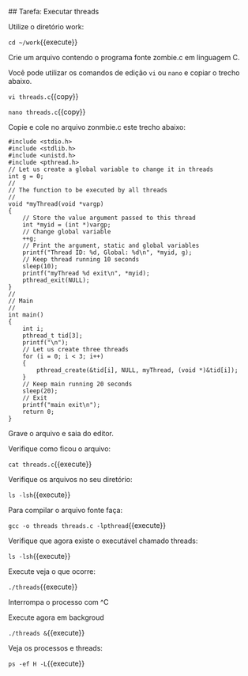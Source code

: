 

## Tarefa: Executar threads


Utilize o diretório work:

`cd ~/work`{{execute}}



Crie um arquivo contendo o programa fonte zombie.c em linguagem C.

Você pode utilizar os comandos de edição `vi` ou `nano` e copiar o trecho abaixo. 

`vi threads.c`{{copy}}

`nano threads.c`{{copy}}

Copie e cole no arquivo zonmbie.c este trecho abaixo:

    #include <stdio.h>
    #include <stdlib.h>
    #include <unistd.h>
    #include <pthread.h>
    // Let us create a global variable to change it in threads
    int g = 0;
    //
    // The function to be executed by all threads
    //
    void *myThread(void *vargp)
    {
        // Store the value argument passed to this thread
        int *myid = (int *)vargp;
        // Change global variable
        ++g;
        // Print the argument, static and global variables
        printf("Thread ID: %d, Global: %d\n", *myid, g);
        // Keep thread running 10 seconds
        sleep(10);
        printf("myThread %d exit\n", *myid);
        pthread_exit(NULL);
    }
    //
    // Main
    //
    int main()
    {
        int i;
        pthread_t tid[3];
        printf("\n");
        // Let us create three threads
        for (i = 0; i < 3; i++)
        {
            pthread_create(&tid[i], NULL, myThread, (void *)&tid[i]);
        }
        // Keep main running 20 seconds
        sleep(20);
        // Exit
        printf("main exit\n");
        return 0;
    }


Grave o arquivo e saia do editor.

Verifique como ficou o arquivo:

`cat threads.c`{{execute}}

Verifique os arquivos no seu diretório:

`ls -lsh`{{execute}}


Para compilar o arquivo fonte faça:

`gcc -o threads threads.c -lpthread`{{execute}}

Verifique que agora existe o executável chamado threads:

`ls -lsh`{{execute}}

Execute veja o que ocorre:

`./threads`{{execute}}

Interrompa o processo com ^C

Execute agora em backgroud

`./threads &`{{execute}}

Veja os processos e threads:

`ps -ef H -L`{{execute}}


